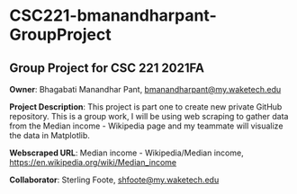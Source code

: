 # CSC221-bmanandharpant-GroupProject

 ## Group Project for CSC 221 2021FA

**Owner**: Bhagabati Manandhar Pant, bmanandharpant@my.waketech.edu

**Project Description**: This project  is part one to create new private GitHub repository. This is a group work, I will be using web scraping to gather data from the Median income - Wikipedia page and my teammate will visualize the data in Matplotlib. 

**Webscraped URL**: Median income - Wikipedia/Median income, https://en.wikipedia.org/wiki/Median_income

**Collaborator**: Sterling Foote, shfoote@my.waketech.edu 
